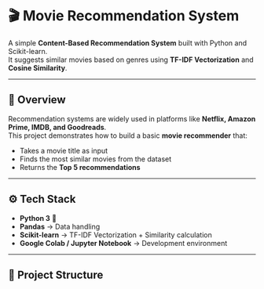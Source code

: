 # 🎬 Movie Recommendation System  

A simple **Content-Based Recommendation System** built with Python and Scikit-learn.  
It suggests similar movies based on genres using **TF-IDF Vectorization** and **Cosine Similarity**.  

---

## 📌 Overview  
Recommendation systems are widely used in platforms like **Netflix, Amazon Prime, IMDB, and Goodreads**.  
This project demonstrates how to build a basic **movie recommender** that:  
- Takes a movie title as input  
- Finds the most similar movies from the dataset  
- Returns the **Top 5 recommendations**  

---

## ⚙️ Tech Stack  
- **Python 3** 🐍  
- **Pandas** → Data handling  
- **Scikit-learn** → TF-IDF Vectorization + Similarity calculation  
- **Google Colab / Jupyter Notebook** → Development environment  

---

## 📂 Project Structure  

